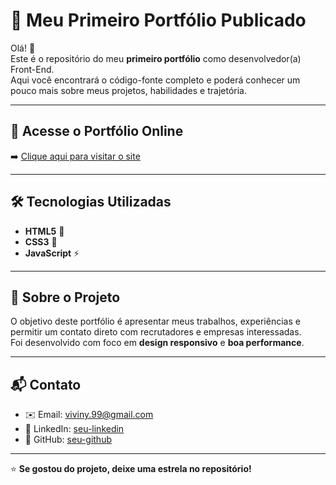 # 🎉 Meu Primeiro Portfólio Publicado

Olá! 👋  
Este é o repositório do meu **primeiro portfólio** como desenvolvedor(a) Front-End.  
Aqui você encontrará o código-fonte completo e poderá conhecer um pouco mais sobre meus projetos, habilidades e trajetória.

---

## 🔗 Acesse o Portfólio Online
➡️ [Clique aqui para visitar o site](https://figueredolp.github.io/)

---

## 🛠️ Tecnologias Utilizadas
- **HTML5** 📄
- **CSS3** 🎨
- **JavaScript** ⚡

---

## 📌 Sobre o Projeto
O objetivo deste portfólio é apresentar meus trabalhos, experiências e permitir um contato direto com recrutadores e empresas interessadas.  
Foi desenvolvido com foco em **design responsivo** e **boa performance**.

---

## 📬 Contato
- ✉️ Email: viviny.99@gmail.com  
- 💼 LinkedIn: [seu-linkedin](https://linkedin.com/in/vinicius-figueredo-lopes)  
- 🐙 GitHub: [seu-github](github.com/FigueredoLp)  

---

⭐ **Se gostou do projeto, deixe uma estrela no repositório!**
